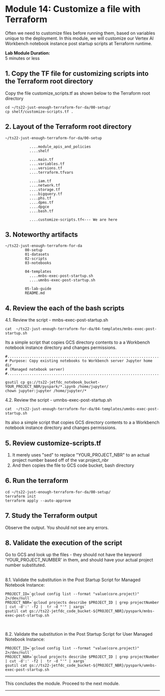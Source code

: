# Module 14: Customize a file with Terraform
Often we need to customize files before running them, based on variables unique to the deployment. In this module, we will customize our Vertex AI Workbench notebook instance post startup scripts at Terraform runtime. <br>

**Lab Module Duration:** <br>
5 minutes or less 


## 1. Copy the TF file for customizing scripts into the Terraform root directory
Copy the file customize_scripts.tf as shown below to the Terraform root directory<br>
```
cd ~/ts22-just-enough-terraform-for-da/00-setup/
cp shelf/customize-scripts.tf .
```

## 2. Layout of the Terraform root directory
```
~/ts22-just-enough-terraform-for-da/00-setup

           ....module_apis_and_policies
           ....shelf

           ....main.tf
           ....variables.tf
           ....versions.tf
           ....terraform.tfvars 
           
           ....iam.tf
           ....network.tf    
           ....storage.tf 
           ....bigquery.tf
           ....phs.tf 
           ....dpms.tf
           ....dpgce
           ....bash.tf
           
           ....customize-scripts.tf<--- We are here
```

## 3. Noteworthy artifacts

```
~/ts22-just-enough-terraform-for-da
         00-setup 
         01-datasets
         02-scripts
         03-notebooks
         
         04-templates
           ....mnbs-exec-post-startup.sh
           ....umnbs-exec-post-startup.sh
         
         05-lab-guide
         README.md
```

## 4. Review the each of the bash scripts

4.1. Review the script - mnbs-exec-post-startup.sh
```
cat  ~/ts22-just-enough-terraform-for-da/04-templates/mnbs-exec-post-startup.sh
```

Its a simple script that copies GCS directory contents to a a Workbench notebook instance directory and changes permissions.
```
#........................................................................
# Purpose: Copy existing notebooks to Workbench server Jupyter home dir
# (Managed notebook server)
#........................................................................

gsutil cp gs://ts22-jetfdc_notebook_bucket-YOUR_PROJECT_NBR/pyspark/*.ipynb /home/jupyter/
chown jupyter:jupyter /home/jupyter/*
```

4.2. Review the script - umnbs-exec-post-startup.sh

```
cat  ~/ts22-just-enough-terraform-for-da/04-templates/umnbs-exec-post-startup.sh
```

Its also a simple script that copies GCS directory contents to a a Workbench notebook instance directory and changes permissions.

## 5. Review customize-scripts.tf
1. It merely uses "sed" to replace "YOUR_PROJECT_NBR" to an actual project number based off of the var.project_nbr
2. And then copies the file to GCS code bucket, bash directory

## 6. Run the terraform
```
cd ~/ts22-just-enough-terraform-for-da/00-setup/
terraform init
terraform apply --auto-approve
```
 
## 7. Study the Terraform output
Observe the output. You should not see any errors.
 
## 8. Validate the execution of the script

Go to GCS and look up the files - they should not have the keyword 'YOUR_PROJECT_NUMBER' in them, and should have your actual project number substituted.

<br>
8.1. Validate the substitution in the Post Startup Script for Managed Notebook Instance:

```
PROJECT_ID=`gcloud config list --format "value(core.project)" 2>/dev/null`
PROJECT_NBR=`gcloud projects describe $PROJECT_ID | grep projectNumber | cut -d':' -f2 |  tr -d "'" | xargs`
gsutil cat gs://ts22-jetfdc_code_bucket-${PROJECT_NBR}/pyspark/mnbs-exec-post-startup.sh
```

<br>

8.2. Validate the substitution in the Post Startup Script for User Managed Notebook Instance:

```
PROJECT_ID=`gcloud config list --format "value(core.project)" 2>/dev/null`
PROJECT_NBR=`gcloud projects describe $PROJECT_ID | grep projectNumber | cut -d':' -f2 |  tr -d "'" | xargs`
gsutil cat gs://ts22-jetfdc_code_bucket-${PROJECT_NBR}/pyspark/umnbs-exec-post-startup.sh
```


<hr>

This concludes the module. Proceed to the next module.

<hr>
